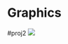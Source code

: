 # Graphics

#proj2
<img src="https://user-images.githubusercontent.com/79133019/166618749-363dace3-c83b-47a8-b142-ec0e1df85996.gif">
